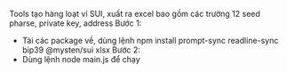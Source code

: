 Tools tạo hàng loạt ví SUI, xuất ra excel bao gồm các trường 12 seed pharse, private key, address
Bước 1:
- Tải các package về, dùng lệnh
npm install prompt-sync readline-sync bip39 @mysten/sui xlsx
Bước 2:
- Dùng lệnh node main.js để chạy